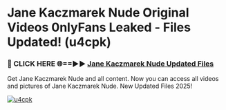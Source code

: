 # Jane Kaczmarek Nude Original Videos 0nlyFans Leaked - Files Updated! (u4cpk)

<h3>🔴 CLICK HERE 🌐==►► <a href="https://tinyurl.com/52m3yx9h" rel="nofollow">Jane Kaczmarek Nude Updated Files</a></h3>

Get Jane Kaczmarek Nude and all content. Now you can access all videos and pictures of Jane Kaczmarek Nude. New Updated Files 2025!

[![u4cpk](https://i.imgur.com/TnHtlc8.gif)](https://tinyurl.com/52m3yx9h)
